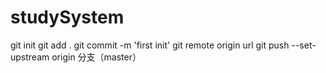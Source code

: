 # studySystem
git init
git add .
git commit -m 'first init'
git remote origin url
git push --set-upstream origin 分支（master）
